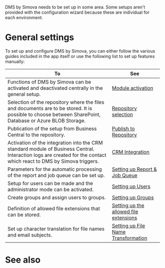 

DMS by Simova needs to be set up in some area. Some setups aren't provided with the configuration wizard because these are individual for each environment.

# General settings
To set up and configure DMS by Simova, you can either follow the various guides included in the app itself or use the following list to set up features manually:

| **To** | **See** |
|--|--|
| Functions of DMS by Simova can be activated and deactivated centrally in the general setup. | [Module activation](/Setting-up-DMS-by-Simova/General-settings/Module-activation) |
| Selection of the repository where the files and documents are to be stored. It is possible to choose between SharePoint, Database or Azure BLOB Storage. | [Repository selection](/Setting-up-DMS-by-Simova/General-settings/Repository-selection) |
| Publication of the setup from Business Central to the repository. | [Publish to Repository](/Setting-up-DMS-by-Simova/General-settings/Publish-to-Repository) |
| Activation of the integration into the CRM standard module of Business Central. Interaction logs are created for the contact which react to DMS by Simova triggers. | [CRM Integration](/Setting-up-DMS-by-Simova/General-settings/CRM-Integration) |
| Parameters for the automatic processing of the report and job queue can be set up. | [Setting up Report & Job Queue](/Setting-up-DMS-by-Simova/General-settings/Setting-up-Report-&-Job-Queue) |
| Setup for users can be made and the administrator mode can be activated. | [Setting up Users](/Setting-up-DMS-by-Simova/General-settings/Setting-up-Users) |
| Create groups and assign users to groups. | [Setting up Groups](/Setting-up-DMS-by-Simova/General-settings/Setting-up-Groups) |
| Definition of allowed file extensions that can be stored. | [Setting up the allowed file extensions](/Setting-up-DMS-by-Simova/General-settings/Setting-up-the-allowed-file-extensions) |
| Set up character translation for file names and email subjects. | [Setting up File Name Transformation](/Setting-up-DMS-by-Simova/General-settings/Setting-up-File-Name-Transformation) |

# See also

